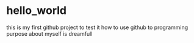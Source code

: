 # hello_world
this is my first github project to test it how to use github to programming purpose
about myself is dreamfull
